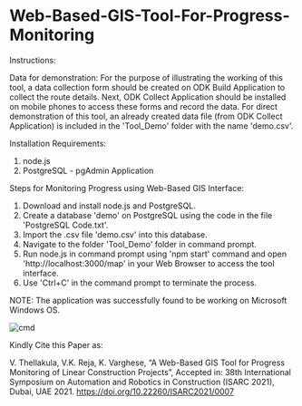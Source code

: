 # Web-Based-GIS-Tool-For-Progress-Monitoring
Instructions:

Data for demonstration:
For the purpose of illustrating the working of this tool, a data collection form should be created on ODK Build Application to collect the route details. Next, ODK Collect Application should be installed on mobile phones to access these forms and record the data. For direct demonstration of this tool, an already created data file (from ODK Collect Application) is included in the 'Tool_Demo' folder with the name 'demo.csv'.

Installation Requirements:
1. node.js
2. PostgreSQL - pgAdmin Application

Steps for Monitoring Progress using Web-Based GIS Interface:
1. Download and install node.js and PostgreSQL.
2. Create a database 'demo' on PostgreSQL using the code in the file 'PostgreSQL Code.txt'.
3. Import the .csv file 'demo.csv' into this database.
4. Navigate to the folder 'Tool_Demo' folder in command prompt.
5. Run node.js in command prompt using 'npm start' command and open 'http://localhost:3000/map' in your Web Browser to access the tool interface.
6. Use 'Ctrl+C' in the command prompt to terminate the process.

NOTE: The application was successfully found to be working on Microsoft Windows OS.

![cmd](https://user-images.githubusercontent.com/53266112/134956177-056246bb-14ca-44c2-82c8-215d20d811e1.PNG)

Kindly Cite this Paper as:

V. Thellakula, V.K. Reja, K. Varghese, “A Web-Based GIS Tool for Progress Monitoring of Linear Construction Projects”, Accepted in: 38th International Symposium on Automation and Robotics in Construction (ISARC 2021), Dubai, UAE 2021. https://doi.org/10.22260/ISARC2021/0007

